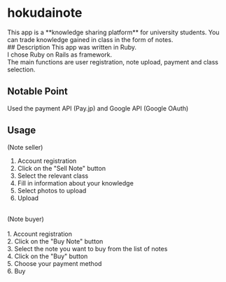 # hokudainote
<Overview>  
This app is a **knowledge sharing platform** for university students.  
You can trade knowledge gained in class in the form of notes.
<br>
## Description
This app was written in Ruby.<br>I chose Ruby on Rails as framework.<br>
The main functions are user registration, note upload, payment and class selection.<br>

## Notable Point
Used the payment API (Pay.jp) and Google API (Google OAuth)<br>

## Usage
(Note seller)  
1. Account registration  
2. Click on the "Sell Note" button  
3. Select the relevant class  
4. Fill in information about your knowledge  
5. Select photos to upload  
6. Upload  
<br>
(Note buyer)  <br><br>  
 1. Account registration  <br>
 2. Click on the "Buy Note" button  <br>
 3. Select the note you want to buy from the list of notes  <br>
 4. Click on the "Buy" button  <br>
 5. Choose your payment method<br>
 6. Buy   
<br>


  
